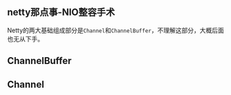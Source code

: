 netty那点事-NIO整容手术
--------

Netty的两大基础组成部分是`Channel`和`ChannelBuffer`，不理解这部分，大概后面也无从下手。

## ChannelBuffer

## Channel